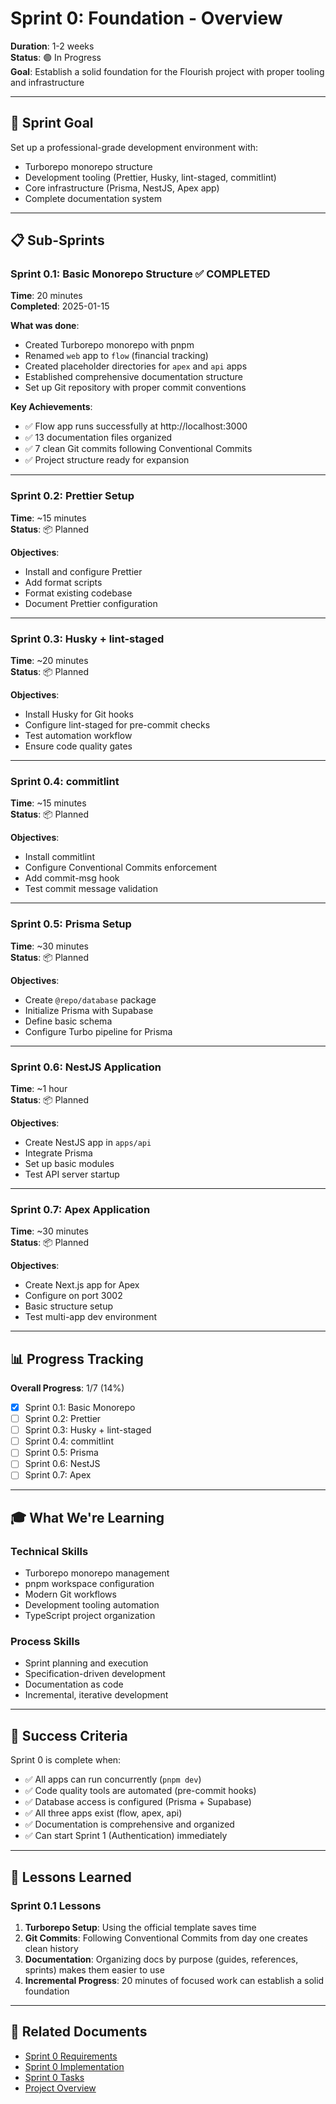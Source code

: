 # Sprint 0: Foundation - Overview

**Duration**: 1-2 weeks  
**Status**: 🟢 In Progress  
**Goal**: Establish a solid foundation for the Flourish project with proper tooling and infrastructure

---

## 🎯 Sprint Goal

Set up a professional-grade development environment with:
- Turborepo monorepo structure
- Development tooling (Prettier, Husky, lint-staged, commitlint)
- Core infrastructure (Prisma, NestJS, Apex app)
- Complete documentation system

---

## 📋 Sub-Sprints

### Sprint 0.1: Basic Monorepo Structure ✅ COMPLETED
**Time**: 20 minutes  
**Completed**: 2025-01-15

**What was done**:
- Created Turborepo monorepo with pnpm
- Renamed `web` app to `flow` (financial tracking)
- Created placeholder directories for `apex` and `api` apps
- Established comprehensive documentation structure
- Set up Git repository with proper commit conventions

**Key Achievements**:
- ✅ Flow app runs successfully at http://localhost:3000
- ✅ 13 documentation files organized
- ✅ 7 clean Git commits following Conventional Commits
- ✅ Project structure ready for expansion

---

### Sprint 0.2: Prettier Setup
**Time**: ~15 minutes  
**Status**: 📦 Planned

**Objectives**:
- Install and configure Prettier
- Add format scripts
- Format existing codebase
- Document Prettier configuration

---

### Sprint 0.3: Husky + lint-staged
**Time**: ~20 minutes  
**Status**: 📦 Planned

**Objectives**:
- Install Husky for Git hooks
- Configure lint-staged for pre-commit checks
- Test automation workflow
- Ensure code quality gates

---

### Sprint 0.4: commitlint
**Time**: ~15 minutes  
**Status**: 📦 Planned

**Objectives**:
- Install commitlint
- Configure Conventional Commits enforcement
- Add commit-msg hook
- Test commit message validation

---

### Sprint 0.5: Prisma Setup
**Time**: ~30 minutes  
**Status**: 📦 Planned

**Objectives**:
- Create `@repo/database` package
- Initialize Prisma with Supabase
- Define basic schema
- Configure Turbo pipeline for Prisma

---

### Sprint 0.6: NestJS Application
**Time**: ~1 hour  
**Status**: 📦 Planned

**Objectives**:
- Create NestJS app in `apps/api`
- Integrate Prisma
- Set up basic modules
- Test API server startup

---

### Sprint 0.7: Apex Application
**Time**: ~30 minutes  
**Status**: 📦 Planned

**Objectives**:
- Create Next.js app for Apex
- Configure on port 3002
- Basic structure setup
- Test multi-app dev environment

---

## 📊 Progress Tracking

**Overall Progress**: 1/7 (14%)

- [x] Sprint 0.1: Basic Monorepo
- [ ] Sprint 0.2: Prettier
- [ ] Sprint 0.3: Husky + lint-staged
- [ ] Sprint 0.4: commitlint
- [ ] Sprint 0.5: Prisma
- [ ] Sprint 0.6: NestJS
- [ ] Sprint 0.7: Apex

---

## 🎓 What We're Learning

### Technical Skills
- Turborepo monorepo management
- pnpm workspace configuration
- Modern Git workflows
- Development tooling automation
- TypeScript project organization

### Process Skills
- Sprint planning and execution
- Specification-driven development
- Documentation as code
- Incremental, iterative development

---

## 🚀 Success Criteria

Sprint 0 is complete when:
- ✅ All apps can run concurrently (`pnpm dev`)
- ✅ Code quality tools are automated (pre-commit hooks)
- ✅ Database access is configured (Prisma + Supabase)
- ✅ All three apps exist (flow, apex, api)
- ✅ Documentation is comprehensive and organized
- ✅ Can start Sprint 1 (Authentication) immediately

---

## 📝 Lessons Learned

### Sprint 0.1 Lessons
1. **Turborepo Setup**: Using the official template saves time
2. **Git Commits**: Following Conventional Commits from day one creates clean history
3. **Documentation**: Organizing docs by purpose (guides, references, sprints) makes them easier to use
4. **Incremental Progress**: 20 minutes of focused work can establish a solid foundation

---

## 🔗 Related Documents

- [Sprint 0 Requirements](./requirements.md)
- [Sprint 0 Implementation](./implementation.md)
- [Sprint 0 Tasks](./tasks.md)
- [Project Overview](../../project-overview.md)
